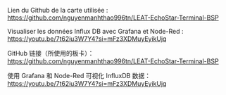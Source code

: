 Lien du Github de la carte utilisée : https://github.com/nguyenmanhthao996tn/LEAT-EchoStar-Terminal-BSP

Visualiser les données Influx DB avec Grafana et Node-Red : https://youtu.be/7t62iu3W7Y4?si=mFz3XDMuyEyikUjq

GitHub 链接（所使用的板卡）：
https://github.com/nguyenmanhthao996tn/LEAT-EchoStar-Terminal-BSP

使用 Grafana 和 Node-Red 可视化 InfluxDB 数据：
https://youtu.be/7t62iu3W7Y4?si=mFz3XDMuyEyikUjq
